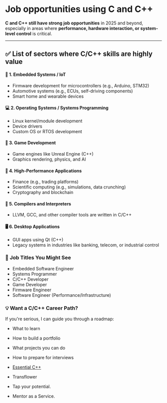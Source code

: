# Job opportunities using C and C++

**C and C++ still have strong job opportunities** in 2025 and beyond, especially in areas where **performance, hardware interaction, or system-level control** is critical.

---

## ✅ List of sectors where C/C++ skills are highly value
 
#### 🔧 **1. Embedded Systems / IoT**
- Firmware development for microcontrollers (e.g., Arduino, STM32)
- Automotive systems (e.g., ECUs, self-driving components)
- Smart home and wearable devices

#### 💻 **2. Operating Systems / Systems Programming**
- Linux kernel/module development
- Device drivers
- Custom OS or RTOS development

#### 🧠 **3. Game Development**
- Game engines like Unreal Engine (C++)
- Graphics rendering, physics, and AI

#### 🚀 **4. High-Performance Applications**
- Finance (e.g., trading platforms)
- Scientific computing (e.g., simulations, data crunching)
- Cryptography and blockchain

#### 🧪 **5. Compilers and Interpreters**
- LLVM, GCC, and other compiler tools are written in C/C++

#### 🖥️ **6. Desktop Applications**
- GUI apps using Qt (C++)
- Legacy systems in industries like banking, telecom, or industrial control

### 💼 **Job Titles You Might See**
- Embedded Software Engineer  
- Systems Programmer  
- C/C++ Developer  
- Game Developer  
- Firmware Engineer  
- Software Engineer (Performance/Infrastructure)

### 💡 Want a C/C++ Career Path?
If you're serious, I can guide you through a roadmap:
- What to learn
- How to build a portfolio
- What projects you can do
- How to prepare for interviews

- <a href="https://github.com/RaviTambade/tflcpp/tree/main/Notes/CPP/cpp.md">Essential C++</a>

- Transflower
- Tap your potential.
- Mentor as a Service.